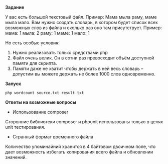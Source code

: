 **Задание**

У вас есть большой текстовый файл.
Пример:
Мама мыла раму, маме мыла мало.
Вам нужно создать словарь, в котором будет список всех возможных слов из файла и сколько раз оно там присутствует.
Пример:
мама: 1
мыла: 2
раму: 1
маме: 1
мало: 1

Но есть особые условия:
1.  Нужно реализовать только средствами php
2.  Файл очень велик. Он в сотни раз превосходит объём доступной памяти для скрипта.
3. Памяти даже не хватит чтобы держать в ней весь словарь – допустим вы можете держать не более 1000 слов одновременно.

**Запуск**

`php wordcount source.txt result.txt`

**Ответы на возможные вопросы**

* Использование composer

Сторонние библиотеки composer и phpunit использованы только в целях unit тестирования.

* Странный формат временного файла

Количество упоминайний хранится в 4 байтовом двоичном поле, что дает возможность избегать копирования всего файла и обновлении значений. 
